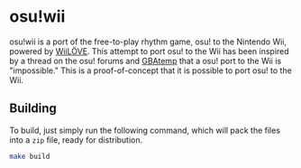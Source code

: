 # osu!wii
osu!wii is a port of the free-to-play rhythm game, osu! to the Nintendo Wii, powered by [WiiLÖVE](https://github.com/HTVo4/wiilove). This attempt to port osu! to the Wii has been inspired by a thread on the osu! forums and [GBAtemp](https://gbatemp.net/threads/osu-wii.251881/) that a osu! port to the Wii is "impossible." This is a proof-of-concept that it is possible to port osu! to the Wii.
## Building
To build, just simply run the following command, which will pack the files into a `zip` file, ready for distribution.
```bash
make build
```
